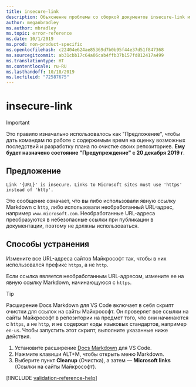 ```yaml
---
title: insecure-link
description: Объяснение проблемы со сборкой документов insecure-link и способа ее устранения
author: meganbradley
ms.author: mbradley
ms.topic: error-reference
ms.date: 10/1/2019
ms.prod: non-product-specific
ms.openlocfilehash: c22404e624ae85369d7b0b95f44e37d51f847368
ms.sourcegitcommit: ab31cbb17c64a06cab4ffb37b157fd812417a499
ms.translationtype: HT
ms.contentlocale: ru-RU
ms.lasthandoff: 10/18/2019
ms.locfileid: "72587675"
---
```

# <a name="insecure-link"></a>insecure-link

> [!IMPORTANT]
> Это правило изначально использовалось как "Предложение", чтобы дать командам по работе с содержимым время на оценку возможных последствий и разработку плана по очистке своих репозиториев. **Ему будет назначено состояние "Предупреждение" с 20 декабря 2019 г**.

## <a name="suggestion"></a>Предложение

`Link '{URL}' is insecure. Links to Microsoft sites must use 'https' instead of 'http'.`

Это сообщение означает, что вы либо использовали явную ссылку Markdown с `http`, либо использовали необработанный URL-адрес, например `www.microsoft.com`. Необработанные URL-адреса преобразуются в небезопасные ссылки при публикации в документации, поэтому не должны использоваться.

## <a name="resolution"></a>Способы устранения

Измените все URL-адреса сайтов Майкрософт так, чтобы в них использовался префикс `https`, а не `http`.

Если ссылка является необработанным URL-адресом, измените ее на явную ссылку Markdown, начинающуюся с `https`.

> [!TIP]
> Расширение Docs Markdown для VS Code включает в себя скрипт очистки для ссылок на сайты Майкрософт. Он проверяет все ссылки на сайты Майкрософт в репозитории на предмет того, что они начинаются с `https`, а не `http`, и не содержат коды языковых стандартов, например `en-us`. Чтобы запустить этот скрипт, выполните указанные ниже действия.
>
> 1. Установите расширение [Docs Markdown](https://marketplace.visualstudio.com/items?itemName=docsmsft.docs-markdown) для VS Code.
> 1. Нажмите клавиши ALT+M, чтобы открыть меню Markdown.
> 1. Выберите пункт **Cleanup** (Очистка), а затем — **Microsoft links** (Ссылки на сайты Майкрософт).

<!--make sure to add this file to your includes folder and verify the path-->
[!INCLUDE [validation-reference-help](includes/validation-reference-help.md)]
